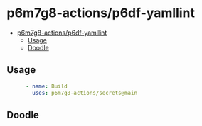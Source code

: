 # p6m7g8-actions/p6df-yamllint

- [p6m7g8-actions/p6df-yamllint](#p6m7g8-actionsp6df-yamllint)
  - [Usage](#usage)
  - [Doodle](#doodle)

## Usage

```yml
      - name: Build
        uses: p6m7g8-actions/secrets@main
```

## Doodle